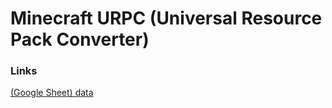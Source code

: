 # Minecraft URPC (Universal Resource Pack Converter)

### Links
[(Google Sheet) data](https://docs.google.com/spreadsheets/d/1JrfTgFpxt02OiYZ1wfMSl0p9rUbdyk8M3jwzQgZN108/edit?usp=sharing)
